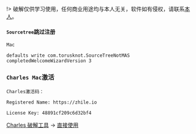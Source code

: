 !> 破解仅供学习使用，任何商业用途均与本人无关，软件如有侵权，请联系[本人](https://github.com/Rain120)。

#### `Sourcetree`跳过注册

`Mac`

```shell
defaults write com.torusknot.SourceTreeNotMAS completedWelcomeWizardVersion 3
```

### `Charles Mac`激活

```
Charles激活码：

Registered Name: https://zhile.io

License Key: 48891cf209c6d32bf4
```

[Charles 破解工具](https://github.com/8enet/Charles-Crack) -> [直接使用](https://www.zzzmode.com/mytools/charles/)

